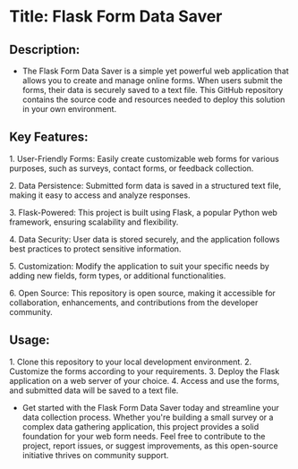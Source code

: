 # Title: Flask Form Data Saver

## Description:

- The Flask Form Data Saver is a simple yet powerful web application that
allows you to create and manage online forms. When users submit the
forms, their data is securely saved to a text file. This GitHub
repository contains the source code and resources needed to deploy this
solution in your own environment.

## Key Features:

1\. User-Friendly Forms: Easily create customizable web forms
for various purposes, such as surveys, contact forms, or feedback
collection.

2\. Data Persistence: Submitted form data is saved in a
structured text file, making it easy to access and analyze responses.

3\. Flask-Powered: This project is built using Flask, a popular
Python web framework, ensuring scalability and flexibility.

4\. Data Security: User data is stored securely, and the
application follows best practices to protect sensitive information.

5\. Customization: Modify the application to suit your specific
needs by adding new fields, form types, or additional functionalities.

6\. Open Source: This repository is open source, making it
accessible for collaboration, enhancements, and contributions from the
developer community.

## Usage:

1\. Clone this repository to your local development environment. 2.
Customize the forms according to your requirements. 3. Deploy the Flask
application on a web server of your choice. 4. Access and use the forms,
and submitted data will be saved to a text file.

- Get started with the Flask Form Data Saver today and streamline your
data collection process. Whether you're building a small survey or a
complex data gathering application, this project provides a solid
foundation for your web form needs. Feel free to contribute to the
project, report issues, or suggest improvements, as this open-source
initiative thrives on community support.
